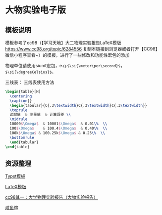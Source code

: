 # 大物实验电子版

## 模板说明

模板参考了cc98（【学习天地】大二物理实验报告LaTeX模版 <https://www.cc98.org/topic/6284556> 复制本链接到浏览器或者打开【CC98】微信小程序查看~）的模板，进行了一些修改和功能性宏包的添加

物理单位请使用siunit宏包，e.g.`$\si{\meter\per\second}$`，`$\si{\degreeCelsius}$`，

三线表：
三线表使用方法

```tex
\begin{table}[H]
  \centering
  \caption{}
  \begin{tabular}{C{.3\textwidth}C{.3\textwidth}C{.3\textwidth}}
  \toprule
  读取值  & 测量值  & 计算误差 \\
  \midrule
  10000$\Omega$  & 10001$\Omega$  & 0.01\%  \\
  100$\Omega$    & 100.4$\Omega$  & 0.40\%  \\
  100k$\Omega$ & 100.25k$\Omega$ & 0.25\%  \\
  \bottomrule
  \end{tabular}
\end{table}
```

## 资源整理

[Typst模板](https://www.cc98.org/topic/6286687)

[LaTeX模板](https://www.cc98.org/topic/6284556)

[cc98其一：大学物理实验报告（大物实验报告）](https://www.cc98.org/topic/6076104)

[咸鱼暄](https://xuan-insr.github.io/other_courses/big_physics_exp/)
